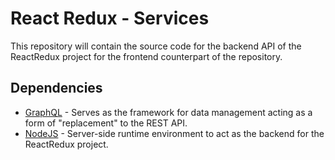 # React Redux - Services
This repository will contain the source code for the backend API of the ReactRedux project for the frontend counterpart of the repository.

## Dependencies
 - [GraphQL](http://graphql.org) - Serves as the framework for data management acting as a form of "replacement" to the REST API.
 - [NodeJS](https://nodejs.org) - Server-side runtime environment to act as the backend for the ReactRedux project.
